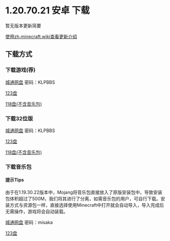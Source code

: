 # 1.20.70.21 安卓 下载
暂无版本更新简要

<a href="https://zh.minecraft.wiki/w/基岩版1.20.70.21" target="_blank">使用zh.minecraft.wiki查看更新介绍</a>
## 下载方式
### 下载游戏(荐)
<a href="https://url03.ctfile.com/f/19634803-1019147062-5ab9d2?p=KLPBBS" target="_blank">城通网盘</a> 密码：KLPBBS

<a href="https://www.123pan.com/s/9HM9-oQT7A.html" target="_blank">123盘</a>

<a href="https://118pan.com/b1155656" target="_blank">118盘(不含音乐包)</a>

### 下载32位版
<a href="https://url03.ctfile.com/f/19634803-1019146702-32e6a9?p=KLPBBS" target="_blank">城通网盘</a> 密码：KLPBBS

<a href="https://www.123pan.com/s/9HM9-1QT7A.html" target="_blank">123盘</a>

<a href="https://118pan.com/b1155658" target="_blank">118盘(不含音乐包)</a>

### 下载音乐包
#### 提示Tips
由于在1.19.30.22版本中，Mojang将音乐包直接放入了原版安装包中，导致安装包体积超过了500M，我们将其进行了分离，如需音乐包的用户，可自行下载。安装方式与资源包一样，直接选择使用Minecraft中打开就会自动导入，导入完成后无需操作，游戏将会自动装载。

<a href="https://url50.ctfile.com/f/53204350-1019420260-9bb9b4?p=misaka" target="_blank">城通网盘</a> 密码：misaka

<a href="https://www.123pan.com/s/9HM9-VDzlA.html" target="_blank">123盘</a>